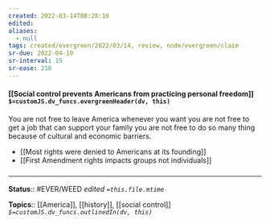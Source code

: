 ```yaml
---
created: 2022-03-14T08:28:16 
edited: 
aliases:
  - null
tags: created/evergreen/2022/03/14, review, node/evergreen/claim
sr-due: 2022-04-10
sr-interval: 15
sr-ease: 210
---
```


#### [[Social control prevents Americans from practicing personal freedom]] `$=customJS.dv_funcs.evergreenHeader(dv, this)`

You are not free to leave America whenever you want you are not free to get a job that can support your family you are not free to do so many thing because of cultural and economic barriers.

- [[Most rights were denied to Americans at its founding]]
- [[First Amendment rights impacts groups not individuals]]
### <hr class="footnote"/>

**Status**:: #EVER/WEED 
*edited `=this.file.mtime`*

**Topics**:: [[America]], [[history]], [[social control]]
*`$=customJS.dv_funcs.outlinedIn(dv, this)`*
